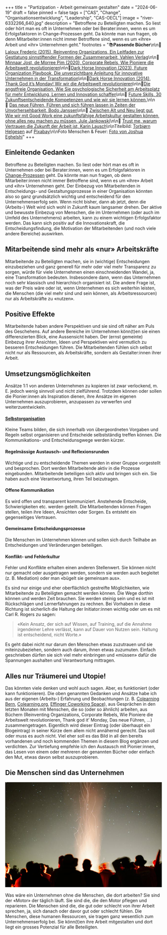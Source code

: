 +++
title = "Partizipation - Arbeit gemeinsam gestalten"
date = "2024-06-19"
draft = false
pinned = false
tags = ["CAS", "Change", "Organisationsentwicklung", "Leadership", "CAS-OECL"]
image = "river-6332266_640.jpg"
description = "Betroffene zu Beteiligten machen. So liest oder hört man es oft in Unternehmen oder bei Berater:innen, wenn es um Erfolgsfaktoren in Change-Prozessen geht. Da könnte man nun fragen, ob denn Mitarbeiter:innen nicht immer Betroffene sind, wenn es um «ihre» Arbeit und «ihr» Unternehmen geht."
footnotes = "📚**Passende Bücher**\n\n📕[Laloux Frederic (2015), Reinventing Organizations, Ein Leitfaden zur Gestlatung sinnstiftender Formen der Zusammenarbeit, Vahlen Verlag](https://www.exlibris.ch/de/buecher-buch/deutschsprachige-buecher/frederic-laloux/reinventing-organizations/id/9783800649136/)\n\n📕[Minnaar Jost, de Morree Pim (2020), Corporate Rebels, Wie Pioniere die Arbeitswelt revolutionieren](https://www.exlibris.ch/de/buecher-buch/e-books-deutsch/joost-minnaar/corporate-rebels/id/9789083004860/)\n\n📕[Dark Horse Innovation (2023), Future Organization Playbook, Die unverzichtbare Anleitung für innovative Unternehmen in der Transformation](https://www.exlibris.ch/de/buecher-buch/deutschsprachige-buecher/dark-horse-innovation/future-organization-playbook/id/9783867747554/)\n\n📕[Dark Horse Innovation (2014), Thank God it’s Monday! Wir wir die Arbeitswelt revolutionieren](https://www.exlibris.ch/de/buecher-buch/deutschsprachige-buecher/dark-horse-innovation/thank-god-its-monday/id/9783430201711/)\n\n📕[Die angstfreie Organisation, Wie Sie psychologische Sicherheit am Arbeitsplatz für mehr Entwicklung, Lernen und Innovation schaffen](https://www.exlibris.ch/de/buecher-buch/deutschsprachige-buecher/amy-c-edmondson/die-angstfreie-organisation/id/9783800660674/)\n\n📕 [Future Skills, 30 Zukunftsentscheidende Kompetenzen und wie wir sie lernen können.](https://www.exlibris.ch/de/buecher-buch/deutschsprachige-buecher/69-co-creators/future-skills/id/9783800666355/)\n\n📕 [Das neue Führen, Führen und sich führen lassen in Zeiten der Unvorhersehbarkeit, Bodo Janssen](https://www.exlibris.ch/de/buecher-buch/deutschsprachige-buecher/bodo-janssen/das-neue-fuehren/id/9783424202854/)\n\n📕 [Zwischen Alt und Neu liegt gut, Wie wir mit Good Work eine zukunftsfähige Arbeitskultur gestalten können, ohne alles neu machen zu müssen, Jule Jankowski](https://www.exlibris.ch/de/buecher-buch/deutschsprachige-buecher/jule-jankowski/zwischen-alt-und-neu-liegt-gut/id/9783800669332/)\n\n📕 [Trust me, warum Vertrauen die Zukunft der Arbeit ist, Karin Lausch](https://www.exlibris.ch/de/buecher-buch/deutschsprachige-buecher/karin-lausch/trust-me-warum-vertrauen-die-zukunft-der-arbeit-ist/id/9783648172353/)\n\nTitelbild: [Torbjørn Helgesen](https://pixabay.com/de/users/tobben63-21979625/?utm_source=link-attribution&utm_medium=referral&utm_campaign=image&utm_content=6332266) auf [Pixabay](https://pixabay.com/de//?utm_source=link-attribution&utm_medium=referral&utm_campaign=image&utm_content=6332266)\n\nFoto Menschen & Feuer: [Foto von Joshua Eghelshi](https://www.pexels.com/de-de/foto/lagerfeuersterne-25308588/)"
+++
## **Einleitende Gedanken**

Betroffene zu Beteiligten machen. So liest oder hört man es oft in Unternehmen oder bei Berater:innen, wenn es um Erfolgsfaktoren in [Change-Prozessen](https://www.bensblog.ch/change-management/) geht. Da könnte man nun fragen, ob denn Mitarbeiter:innen nicht immer Betroffene sind, wenn es um «ihre» Arbeit und «ihr» Unternehmen geht. Der Einbezug von Mitarbeitenden in Entscheidungs- und Gestaltungsprozesse in einer Organisation könnten also so ganz grundsätzlich wichtig und entscheidend für den Unternehmenserfolg sein. Wenn nicht bisher, dann ab jetzt, denn die (Arbeits-) Welt wird sich wohl in Zukunft kaum langsamer drehen. Der aktive und bewusste Einbezug von Menschen, die im Unternehmen (oder auch im Umfeld des Unternehmens) arbeiten, kann zu einem wichtigen Erfolgsfaktor werden. Das kann sich positiv auf die Innovationskraft, die Entscheidungsfindung, die Motivation der Mitarbeitenden (und noch viele andere Bereiche) auswirken. 

## **Mitarbeitende sind mehr als «nur» Arbeitskräfte**

Mitarbeitende zu Beteiligten machen, sie in (wichtige) Entscheidungen einzubeziehen und ganz generell für mehr oder viel mehr Transparenz zu sorgen, würde für viele Unternehmen einen einschneidenden Wandel, ja, eine Transformation bedeuten. Insbesondere dann, wenn das Unternehmen noch sehr klassisch und hierarchisch organisiert ist. Die andere Frage ist, was der Preis wäre oder ist, wenn Unternehmen es sich weiterhin leisten, die Menschen (die viel mehr sind und sein können, als Arbeitsressourcen) nur als Arbeitskräfte zu «nutzen». 

## **Positive Effekte**

Mitarbeitende haben andere Perspektiven und sie sind oft näher am Puls des Geschehens. Auf andere Bereiche im Unternehmen könn(t)en sie einen differenzierten Blick, eine Aussensicht haben. Der (ernst gemeinte) Einbezug ihrer Ansichten, Ideen und Perspektiven wird vermutlich zu besseren Entscheidungen führen. Die Mitarbeitenden fühlen sich selbst nicht nur als Ressourcen, als Arbeitskräfte, sondern als Gestalter:innen ihrer Arbeit. 

## **Umsetzungsmöglichkeiten**

Ansätze 1:1 von anderen Unternehmen zu kopieren ist zwar verlockend, m. E. jedoch wenig sinnvoll und nicht zielführend. Trotzdem können oder sollen die Pionier:innen als Inspiration dienen, ihre Ansätze im eigenen Unternehmen auszuprobieren, anzupassen zu verwerfen und weiterzuentwickeln.  

#### **[Selbstorganisation](https://www.bensblog.ch/selbstorganisation/)**

Kleine Teams bilden, die sich innerhalb von übergeordneten Vorgaben und Regeln selbst organisieren und Entscheide selbstständig treffen können. Die Kommunikations- und Entscheidunsgwege werden kürzer. 

#### **Regelmässige Austausch– und Reflexionsrunden** 

Wichtige und zu entscheidende Themen werden in einer Gruppe vorgestellt und besprochen. Dort werden Mitarbeitende aktiv in die Prozesse eingebunden. Mitarbeitende beteiligen sich aktiv und bringen sich ein. Sie haben auch eine Verantwortung, ihren Teil beizutragen.

#### **Offene Kommunikation**

Es wird offen und transparent kommuniziert. Anstehende Entscheide, Schwierigkeiten etc. werden geteilt. Die Mitarbeitenden können Fragen stellen, teilen ihre Ideen, Ansichten oder Sorgen. Es entsteht ein gegenseitiges Vertrauen. 

#### **Gemeinsame Entscheidungsprozesse**

Die Menschen im Unternehmen können und sollen sich durch Teilhabe an Entscheidungen und Veränderungen beteiligen. 

#### **Konflikt- und Fehlerkultur**

Fehler und Konflikte erhalten einen anderen Stellenwert. Sie können nicht nur gemacht oder ausgetragen werden, sondern sie werden auch begleitet (z. B. Mediation) oder man «bügelt sie gemeinsam aus».

Es sind nur einige und eher oberflächlich gestreifte Möglichkeiten, wie Mitarbeitende zu Beteiligten gemacht werden können. Die Wege dorthin können und werden Zeit brauchen. Sie werden steinig sein und es ist mit Rückschlägen und Lernerfahrungen zu rechnen. Bei Vorhaben in diese Richtung ist sicherlich die Haltung der Initiator:innen wichtig oder um es mit Carl R. Rogers zu sagen: 

> «Kein Ansatz, der sich auf Wissen, auf Training, auf die Annahme irgendeiner Lehre verlässt, kann auf Dauer von Nutzen sein. Haltung ist entscheidend, nicht Worte.»

Es geht dabei nicht nur darum den Menschen etwas zuzutrauen und sie miteinzubeziehen, sondern auch darum, ihnen etwas zuzumuten. Einfach geschrieben dürfen sie sich viel mehr einbringen und «müssen» dafür die Spannungen aushalten und Verantwortung mittragen. 

## **Alles nur Träumerei und Utopie!**

Das könnten viele denken und wohl auch sagen. Aber, es funktioniert (oder kann funktionieren). Die oben genannten Gedanken und Ansätze habe ich aus der eigenen (Arbeits-) Erfahrung und Beobachtungen (z. B. [Colearning Bern](https://www.colearningbern.ch), [Colearning.org](https://www.colearning.org), [Effinger Coworking Space](https://www.effinger.ch)), aus Gesprächen in den letzten Monaten mit Menschen, die so (oder so ähnlich) arbeiten, aus Büchern (Reinventing Organizations, Corporate Rebels, Wie Pioniere die Arbeitswelt revolutionieren, Thank god it’ Monday, Das neue Führen, …) zusammengetragen. Eigentlich wird dieser Eintrag (oder überhaupt ein Blogeintrag) in seiner Kürze dem allem nicht annähernd gerecht. Das soll oder muss es auch nicht. Viel eher soll es das Bild in all den bereits vorhandenen und noch kommenden Themen in diesem Blog ergänzen und verdichten. Zur Vertiefung empfehle ich den Austausch mit Pionier:innen, das Lesen von einem oder mehreren der genannten Bücher oder einfach den Mut, etwas davon selbst auszuprobieren. 

## **Die Menschen sind das Unternehmen**

![](pexels-joshua-eghelshi-870410838-25308588.jpg)

Was wäre ein Unternehmen ohne die Menschen, die dort arbeiten? Sie sind der «Motor» der täglich läuft. Sie sind die, die den Motor pflegen und reparieren. Die Menschen sind die, die gut oder schlecht von ihrer Arbeit sprechen, ja, sich danach oder davor gut oder schlecht fühlen. Die Menschen, diese humanen Ressourcen, sie tragen ganz wesentlich zum Unternehmenserfolg bei. Sie könn(t)en ihre Arbeit mitgestalten und dort liegt ein grosses Potenzial für alle Beteiligten.